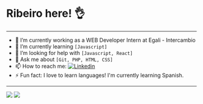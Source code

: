 # Ribeiro here! 👌
---

- 🔭 I’m currently working as a WEB Developer Intern at Egali - Intercambio
- 🌱 I’m currently learning `[Javascript]`
- 🤔 I’m looking for help with `[Javascript, React]` 
- 💬 Ask me about `[Git, PHP, HTML, CSS]`
- 📫 How to reach me: [![Linkedin](https://img.shields.io/badge/-LinkedIn-060606?style=flat&labelColor=0D0D0D&logo=Linkedin&Color=white)](https://www.linkedin.com/in/lucas-ribeiro-developer/)
- ⚡ Fun fact: I love to learn languages! I'm currently learning Spanish.

<hr size='1'>

<div>
  <a href='https://www.linkedin.com/in/lucas-ribeiro-developer/' target='_blank'><img src='https://img.shields.io/badge/LinkedIn-0077B5?style=for-the-badge&logo=linkedin&logoColor=white' target='_blank'></a>
  <a href='mailto:lucasribeiro1024b@gmail.com' target='_blank'><img src='https://img.shields.io/badge/Gmail-D14836?style=for-the-badge&logo=gmail&logoColor=white' target='_blank'></a>
</div>
